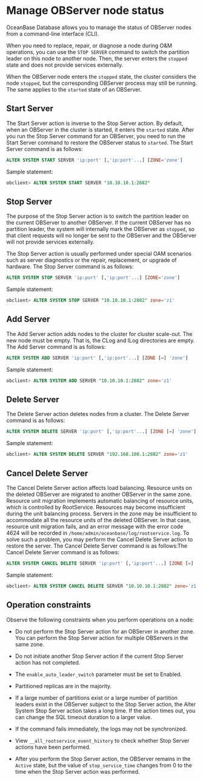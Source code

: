 Manage OBServer node status 
================================================

OceanBase Database allows you to manage the status of OBServer nodes from a command-line interface (CLI).

When you need to replace, repair, or diagnose a node during O\&M operations, you can use the `STOP SERVER` command to switch the partition leader on this node to another node. Then, the server enters the `stopped` state and does not provide services externally. 

When the OBServer node enters the `stopped` state, the cluster considers the node `stopped`, but the corresponding OBServer process may still be running. The same applies to the `started` state of an OBServer. 



**Start Server** 
-------------------------------------

The Start Server action is inverse to the Stop Server action. By default, when an OBServer in the cluster is started, it enters the `started` state. After you run the Stop Server command for an OBServer, you need to run the Start Server command to restore the OBServer status to `started`. The Start Server command is as follows:

```sql
ALTER SYSTEM START SERVER 'ip:port' [,'ip:port'...] [ZONE='zone']
```



Sample statement:

```sql
obclient> ALTER SYSTEM START SERVER "10.10.10.1:2882"
```



**Stop Server** 
------------------------------------

The purpose of the Stop Server action is to switch the partition leader on the current OBServer to another OBServer. If the current OBServer has no partition leader, the system will internally mark the OBServer as `stopped`, so that client requests will no longer be sent to the OBServer and the OBServer will not provide services externally. 

The Stop Server action is usually performed under special OAM scenarios such as server diagnostics or the repair, replacement, or upgrade of hardware. The Stop Server command is as follows:

```sql
ALTER SYSTEM STOP SERVER 'ip:port' [,'ip:port'...] [ZONE='zone']
```



Sample statement:

```sql
obclient> ALTER SYSTEM STOP SERVER "10.10.10.1:2882" zone='z1'
```



**Add Server** 
-----------------------------------

The Add Server action adds nodes to the cluster for cluster scale-out. The new node must be empty. That is, the CLog and ILog directories are empty. The Add Server command is as follows:

```sql
ALTER SYSTEM ADD SERVER 'ip:port' [,'ip:port'...] [ZONE [=] 'zone']
```



Sample statement:

```sql
obclient> ALTER SYSTEM ADD SERVER "10.10.10.1:2882" zone='z1'
```



**Delete Server** 
--------------------------------------

The Delete Server action deletes nodes from a cluster. The Delete Server command is as follows:

```sql
ALTER SYSTEM DELETE SERVER 'ip:port' [,'ip:port'...] [ZONE [=] 'zone']
```



Sample statement:

```sql
obclient> ALTER SYSTEM DELETE SERVER "192.168.100.1:2882" zone='z1'
```



**Cancel Delete Server** 
---------------------------------------------

The Cancel Delete Server action affects load balancing. Resource units on the deleted OBServer are migrated to another OBServer in the same zone. Resource unit migration implements automatic balancing of resource units, which is controlled by RootService. Resources may become insufficient during the unit balancing process. Servers in the zone may be insufficient to accommodate all the resource units of the deleted OBServer. In that case, resource unit migration fails, and an error message with the error code 4624 will be recorded in `/home/admin/oceanbase/log/rootservice.log`. To solve such a problem, you may perform the Cancel Delete Server action to restore the server. The Cancel Delete Server command is as follows:The Cancel Delete Server command is as follows: 

```sql
ALTER SYSTEM CANCEL DELETE SERVER 'ip:port' [,'ip:port'...] [ZONE [=] 'zone']
```



Sample statement:

```sql
obclient> ALTER SYSTEM CANCEL DELETE SERVER "10.10.10.1:2882" zone='z1'
```



Operation constraints 
------------------------------------------

Observe the following constraints when you perform operations on a node:

* Do not perform the Stop Server action for an OBServer in another zone. You can perform the Stop Server action for multiple OBServers in the same zone.

  

* Do not initiate another Stop Server action if the current Stop Server action has not completed.

  

* The `enable_auto_leader_switch` parameter must be set to Enabled. 

* Partitioned replicas are in the majority.

  

* If a large number of partitions exist or a large number of partition leaders exist in the OBServer subject to the Stop Server action, the Alter System Stop Server action takes a long time. If the action times out, you can change the SQL timeout duration to a larger value.

  

* If the command fails immediately, the logs may not be synchronized.

  

* View `__all_rootservice_event_history` to check whether Stop Server actions have been performed.

  

* After you perform the Stop Server action, the OBServer remains in the `Active` state, but the value of `stop_service_time` changes from 0 to the time when the Stop Server action was performed.

  




